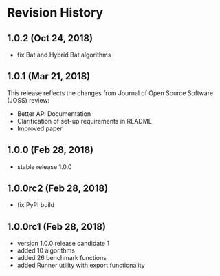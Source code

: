 # Revision History

## 1.0.2 (Oct 24, 2018)

- fix Bat and Hybrid Bat algorithms

## 1.0.1 (Mar 21, 2018)

This release reflects the changes from Journal of Open Source Software (JOSS) review:

- Better API Documentation
- Clarification of set-up requirements in README
- Improved paper

## 1.0.0 (Feb 28, 2018)

- stable release 1.0.0

## 1.0.0rc2 (Feb 28, 2018)

- fix PyPI build
## 1.0.0rc1 (Feb 28, 2018)

- version 1.0.0 release candidate 1
- added 10 algorithms
- added 26 benchmark functions
- added Runner utility with export functionality
